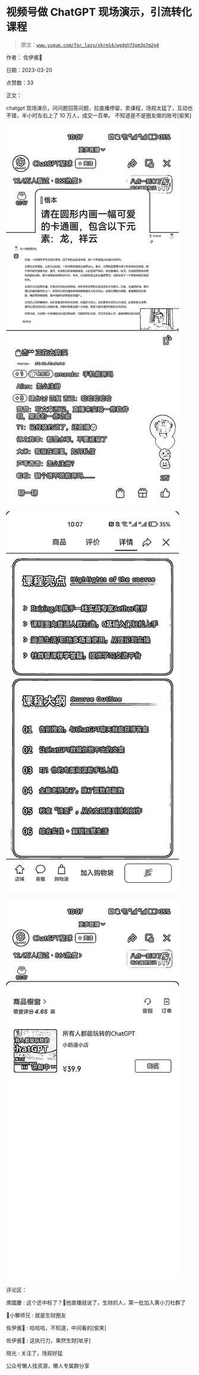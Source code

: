 # 视频号做 ChatGPT 现场演示，引流转化课程

> 原文：[`www.yuque.com/for_lazy/xkrm14/wgdgh75pm3p7m2g4`](https://www.yuque.com/for_lazy/xkrm14/wgdgh75pm3p7m2g4)



作者： 佐伊酱🔆



日期：2023-03-20



点赞数：33

<ne-card data-card-name="hr" data-card-type="block" id="lHi9m" data-event-boundary="card">

正文：



chatgpt 现场演示，问问题回答问题，拉直播停留，卖课程，场观太猛了，互动也不错，半小时左右上了 10 万人，成交一百单。 不知道是不是圈友做的账号[偷笑]



<ne-card data-card-name="image" data-card-type="inline" id="vFPs1" data-event-boundary="card">![](img/6d5c687813b01d9428c31a07364519c5.png)</ne-card>



<ne-card data-card-name="image" data-card-type="inline" id="o0rao" data-event-boundary="card">![](img/0aad81cdae25f6c3c2451cab57332c64.png)</ne-card>



<ne-card data-card-name="image" data-card-type="inline" id="NWrhL" data-event-boundary="card">![](img/b7bd30c07e8e980a893c6692a67b798d.png)</ne-card>

<ne-card data-card-name="hr" data-card-type="block" id="Gp0c5" data-event-boundary="card">

评论区：



席國慶 : 这个还中标了？🤔他直播就说了，生财的人，第一批加入黄小刀社群了



📌小攀师兄 : 就是生财圈友



佐伊酱🔆 : 哈哈哈，不知道，中间看的[偷笑]



佐伊酱🔆 : 这执行力，果然生财[呲牙]



晓光 : 关注了，场观好猛

<ne-card data-card-name="hr" data-card-type="block" id="ue7ch" data-event-boundary="card">

公众号懒人找资源，懒人专属群分享

</ne-card></ne-card></ne-card>